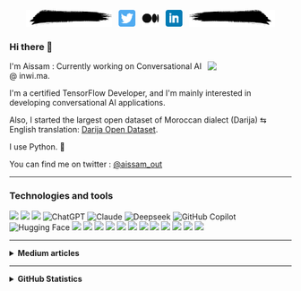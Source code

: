 <!--# [![aissam out header](./images/eye.png)](https://www.linkedin.com/in/aissam-outchakoucht/)-->

<p align='center'>
<img height="30" src="./images/art.png"></a>&nbsp;&nbsp;
<a href="https://twitter.com/aissam_out"><img height="30" src="./images/twitter.png"></a>&nbsp;&nbsp;
<a href="https://aissam-outchakoucht.medium.com/"><img height="30" src="./images/medium.png"></a>&nbsp;&nbsp;
<a href="https://www.linkedin.com/in/aissam-outchakoucht/"><img height="30" src="./images/linkedin.png"></a>&nbsp;&nbsp;
<img height="30" src="./images/artinverted.png"></a>
</p>

### Hi there 👋

 <p>
  <img width="150" align='right' src="https://s3.us-east-1.amazonaws.com/accredible-api-templates/15784284048332915386973343827272.png">
</p>

I'm Aissam : Currently working on Conversational AI @ inwi.ma.

I'm a certified TensorFlow Developer, and I'm mainly interested in developing conversational AI applications.

Also, I started the largest open dataset of Moroccan dialect (Darija) ⇆ English translation: [Darija Open Dataset](https://github.com/darija-open-dataset/dataset).

I use Python. 🐍

You can find me on twitter : [@aissam_out](https://twitter.com/aissam_out) 

 ---
 
 ### Technologies and tools

![](https://img.shields.io/badge/Code-Python-informational?style=flat&logo=python&logoColor=white&color=2bbc8a)
![](https://img.shields.io/badge/DeepLearning-Tensorflow-informational?style=flat&logo=tensorflow&logoColor=white&color=2bbc8a)
![](https://img.shields.io/badge/DeepLearning-Keras-informational?style=flat&logo=keras&logoColor=white&color=2bbc8a)
![ChatGPT](https://img.shields.io/badge/ChatGPT-74aa9c?logo=openai&logoColor=white)
![Claude](https://img.shields.io/badge/Claude-D97757?logo=claude&logoColor=fff)
![Deepseek](https://custom-icon-badges.demolab.com/badge/Deepseek-4D6BFF?logo=deepseek&logoColor=fff)
![GitHub Copilot](https://img.shields.io/badge/GitHub%20Copilot-000?logo=githubcopilot&logoColor=fff)
![Hugging Face](https://img.shields.io/badge/Hugging%20Face-FFD21E?logo=huggingface&logoColor=000)
![](https://img.shields.io/badge/Web-Django-informational?style=flat&logo=django&logoColor=white&color=2bbc8a)
![](https://img.shields.io/badge/Web-Flask-informational?style=flat&logo=flask&logoColor=white&color=2bbc8a)
![](https://img.shields.io/badge/Chatbot-Dialogflow-informational?style=flat&logo=dialogflow&logoColor=white&color=2bbc8a)
![](https://img.shields.io/badge/VoiceAssistant-Alexa-informational?style=flat&logo=amazon&logoColor=white&color=2bbc8a)
![](https://img.shields.io/badge/DB-MongoDB-informational?style=flat&logo=mongodb&logoColor=white&color=2bbc8a)
![](https://img.shields.io/badge/DB-PostgreSQL-informational?style=flat&logo=postgresql&logoColor=white&color=2bbc8a)
![](https://img.shields.io/badge/DB-Redis-informational?style=flat&logo=redis&logoColor=white&color=2bbc8a)
![](https://img.shields.io/badge/DB-Firebase-informational?style=flat&logo=firebase&logoColor=white&color=2bbc8a)
![](https://img.shields.io/badge/Cloud-AWS-informational?style=flat&logo=amazonaws&logoColor=white&color=2bbc8a)
![](https://img.shields.io/badge/OS-Linux-informational?style=flat&logo=linux&logoColor=white&color=2bbc8a)
![](https://img.shields.io/badge/Tool-Docker-informational?style=flat&logo=docker&logoColor=white&color=2bbc8a)
![](https://img.shields.io/badge/Tool-Git-informational?style=flat&logo=git&logoColor=white&color=2bbc8a)

 ---

<details>
<summary><b>Medium articles</b></summary>
 <p>
  <img width="150" align='right' src="./images/medium.png">
</p>

[Alexa Skills with Python : An Introduction](https://aissam-outchakoucht.medium.com/alexa-skills-with-python-an-introduction-f95175f9e7c3)<br>
> The first post of a series of tutorials about how to develop Alexa skills using Python.
 
[How to get the TensorFlow Developer Certificate using free Colab](https://aissam-outchakoucht.medium.com/how-to-get-the-tensorflow-developer-certificate-using-free-colab-675d2397445f)<br>
> My thoughts about the TensorFlow Developer Certificate and how I managed to successfully prepare and pass the exam.

[Deploy multiple Flask Applications using Nginx and Gunicorn](https://towardsdatascience.com/deploy-multiple-flask-applications-using-nginx-and-gunicorn-16f8f7865497))<br>
> A journey through the process of deploying multiple Flask Applications on a Linux server using Nginx and Gunicorn.

[A guide to building WhatsApp chatbots using Dialogflow and FireBase](https://towardsdatascience.com/a-guide-to-building-whatsapp-chatbots-using-dialogflow-and-firebase-4ff5e904ac3)<br>
> A step-by-step tutorial to create smart chatbots for your business and have them to interact with your backend <br>

[Machine Learning in production: Keras, Flask, Docker and Heroku](https://towardsdatascience.com/machine-learning-in-production-keras-flask-docker-and-heroku-933b5f885459)<br>
> Pipeline for ML/DL solutions: Build the model, create an API to interact with it, containerize it and deploy it <br>

[Emergence as the starting point to Artificial General Intelligence](https://aissam-outchakoucht.medium.com/emergence-as-the-starting-point-to-artificial-general-intelligence-a789ecce388b)<br>
> What made humans unique and therefore let them triumph over this planet, is their ability to add flexibility to the common ingredients of emergence: number and cooperation

</details>

 ---
<details>
<summary><b>GitHub Statistics</b></summary>

<p>
<img src="https://github-readme-stats.vercel.app/api/index/?username=aissam-out&hide=issues&theme=radical&show_icons=true&count_private=true" />
</p>

</details>

